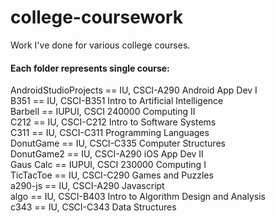 # college-coursework
Work I've done for various college courses.

#### Each folder represents single course:  
  AndroidStudioProjects == IU, CSCI-A290 Android App Dev I  
  B351 == IU, CSCI-B351 Intro to Artificial Intelligence  
  Barbell == IUPUI, CSCI 240000 Computing II  
  C212 == IU, CSCI-C212 Intro to Software Systems  
  C311 == IU, CSCI-C311 Programming Languages  
  DonutGame == IU, CSCI-C335 Computer Structures  
  DonutGame2 == IU, CSCI-A290 iOS App Dev II  
  Gaus Calc == IUPUI, CSCI 230000 Computing I  
  TicTacToe == IU, CSCI-C290 Games and Puzzles  
  a290-js == IU, CSCI-A290 Javascript  
  algo == IU, CSCI-B403 Intro to Algorithm Design and Analysis  
  c343 == IU, CSCI-C343 Data Structures  
  
